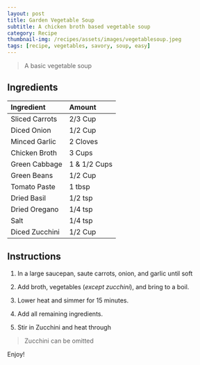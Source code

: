 ```yaml
---
layout: post
title: Garden Vegetable Soup
subtitle: A chicken broth based vegetable soup
category: Recipe
thumbnail-img: /recipes/assets/images/vegetablesoup.jpeg
tags: [recipe, vegetables, savory, soup, easy]
---
```


> A basic vegetable soup

## Ingredients

| Ingredient | Amount|
| :------ |:--- |
| Sliced Carrots | 2/3 Cup |
| Diced Onion | 1/2 Cup |
| Minced Garlic | 2 Cloves |
| Chicken Broth | 3 Cups |
| Green Cabbage | 1 & 1/2 Cups |
| Green Beans | 1/2 Cup |
| Tomato Paste | 1 tbsp |
| Dried Basil | 1/2 tsp |
| Dried Oregano | 1/4 tsp |
| Salt | 1/4 tsp |
| Diced Zucchini | 1/2 Cup|

## Instructions

1. In a large saucepan, saute carrots, onion, and garlic until soft

2. Add broth, vegetables (*except zucchini*), and bring to a boil.

3. Lower heat and simmer for 15 minutes.

4. Add all remaining ingredients.

5. Stir in Zucchini and heat through

> Zucchini can be omitted

Enjoy!
